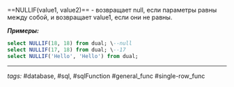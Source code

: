 ==NULLIF(value1, value2)== - возвращает null, если параметры равны между собой, и возвращает value1, если они не равны.

***Примеры:***
```sql
select NULLIF(18, 18) from dual; \--null  
select NULLIF(17, 18) from dual; \--17  
select NULLIF('Hello', 'Hello') from dual;
```
---
*tags:* #database, #sql, #sqlFunction #general_func #single-row_func 